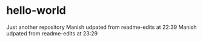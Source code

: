 # hello-world
Just another repository
Manish udpated from readme-edits at 22:39
Manish udpated from readme-edits at 23:29